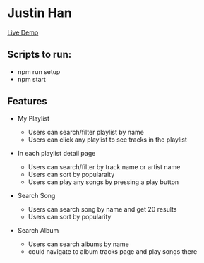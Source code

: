 # Justin Han

[Live Demo](https://hypotify.herokuapp.com)

## Scripts to run:
- npm run setup
- npm start

## Features
 - My Playlist
    - Users can search/filter playlist by name
    - Users can click any playlist to see tracks in the playlist 


- In each playlist detail page
    - Users can search/filter by track name or artist name
    - Users can sort by popularaity 
    - Users can play any songs by pressing a play button

- Search Song 
    - Users can search song by name and get 20 results
    - Users can sort by popularity

- Search Album 
    - Users can search albums by name
    - could navigate to album tracks page and play songs there

